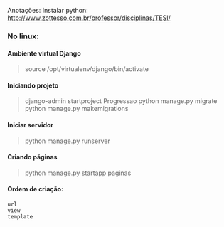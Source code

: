 Anotações:
Instalar python:
http://www.zottesso.com.br/professor/disciplinas/TESI/


### No linux:
#### Ambiente virtual Django
> source /opt/virtualenv/django/bin/activate

#### Iniciando projeto
> django-admin startproject Progressao
> python manage.py migrate
> python manage.py makemigrations

#### Iniciar servidor
> python manage.py runserver


#### Criando páginas
> python manage.py startapp paginas


#### Ordem de criação: 
```
url
view
template
```

